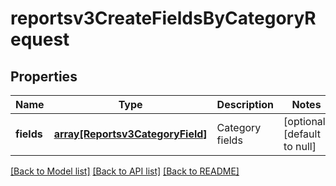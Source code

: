 # reportsv3CreateFieldsByCategoryRequest

## Properties
Name | Type | Description | Notes
------------ | ------------- | ------------- | -------------
**fields** | [**array[Reportsv3CategoryField]**](Reportsv3CategoryField.md) | Category fields | [optional] [default to null]

[[Back to Model list]](../README.md#documentation-for-models) [[Back to API list]](../README.md#documentation-for-api-endpoints) [[Back to README]](../README.md)


